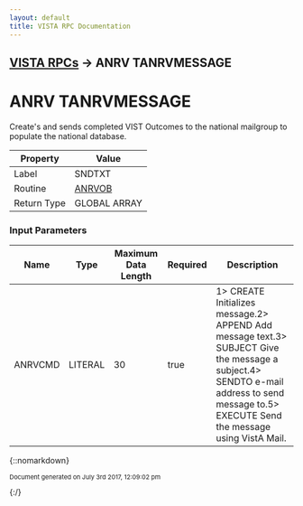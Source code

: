 ```yaml
---
layout: default
title: VISTA RPC Documentation
---
```


## [VISTA RPCs](TableOfContents) &#8594; ANRV TANRVMESSAGE
# ANRV TANRVMESSAGE

Create's and sends completed VIST Outcomes to the national mailgroup to populate the national database.

Property | Value
--- | ---
Label | SNDTXT
Routine | [ANRVOB](http://code.osehra.org/dox/Routine_ANRVOB_source.html)
Return Type | GLOBAL ARRAY


### Input Parameters

Name | Type | Maximum Data Length | Required | Description
--- | --- | --- | --- | ---
ANRVCMD | LITERAL | 30 | true | 1&gt; CREATE       Initializes message.2&gt; APPEND       Add message text.3&gt; SUBJECT      Give the message a subject.4&gt; SENDTO       e-mail address to send message to.5&gt; EXECUTE      Send the message using VistA Mail.



{::nomarkdown} <br/><p style="font-size: 11px">Document generated on July 3rd 2017, 12:09:02 pm</p>{:/}